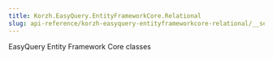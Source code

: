 ```yaml
---
title: Korzh.EasyQuery.EntityFrameworkCore.Relational
slug: api-reference/korzh-easyquery-entityframeworkcore-relational/__section
---
```

EasyQuery Entity Framework Core classes
